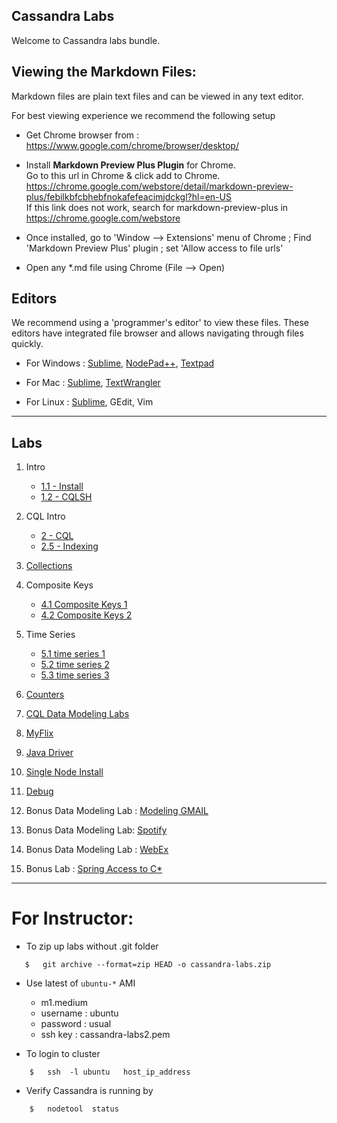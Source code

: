 <link rel='stylesheet' href='assets/css/main.css'/>

Cassandra Labs
--------------
Welcome to Cassandra labs bundle.

Viewing the Markdown Files:
-----------------
Markdown files are plain text files and can be viewed in any text editor.

For best viewing experience we recommend the following setup

* Get Chrome browser from : https://www.google.com/chrome/browser/desktop/

* Install **Markdown Preview Plus Plugin** for Chrome.  
Go to this url in Chrome & click add to Chrome.  
https://chrome.google.com/webstore/detail/markdown-preview-plus/febilkbfcbhebfnokafefeacimjdckgl?hl=en-US  
If this link does not work, search for markdown-preview-plus in https://chrome.google.com/webstore

* Once installed, go to 'Window --> Extensions' menu of Chrome ;   Find 'Markdown Preview Plus' plugin ;  set 'Allow access to file urls'

* Open any *.md file using Chrome (File --> Open)


Editors
-------
We recommend using a 'programmer's editor' to view these files. These editors have integrated file browser and allows navigating through files quickly.
* For Windows : [Sublime](http://www.sublimetext.com/), [NodePad++](http://notepad-plus-plus.org/), [Textpad](http://www.textpad.com/)

* For Mac : [Sublime](http://www.sublimetext.com/),  [TextWrangler](http://www.barebones.com/products/textwrangler/)

* For Linux : [Sublime](http://www.sublimetext.com/), GEdit, Vim



----
Labs
----
1. Intro
    - [1.1 - Install](01-intro/1.1-install.md)
    - [1.2 - CQLSH](01-intro/1.2-cqlsh.md)

2. CQL Intro
    - [2  -  CQL](02-cql/README.md)
    - [2.5 - Indexing](02-cql/index.md)

3. [Collections](03-collections/README.md)

4. Composite Keys
    -  [4.1 Composite Keys 1](04-composite-keys/4.1-composite-keys-1.md)
    -  [4.2 Composite Keys 2](04-composite-keys/4.2-composite-keys-2.md)

5. Time Series
    -  [5.1 time series 1](05-time-series/5.1-time-series-1.md)
    -  [5.2 time series 2](05-time-series/5.2-generate-data.md)
    -  [5.3 time series 3](05-time-series/5.3-partitioning.md)

6. [Counters](06-counter/README.md)

7. [CQL Data Modeling Labs](07-cql-modeling/README.md)

8. [MyFlix](08-myflix/README.md)

9. [Java Driver](09-java-driver/README.md)

10. [Single Node Install](10-single-node-install/README.md)

11. [Debug](11-debug/README.md)

12. Bonus Data Modeling Lab : [Modeling GMAIL](12-gmail/README.md)

13. Bonus Data Modeling Lab: [Spotify](13-music/README.md)

14. Bonus Data Modeling Lab : [WebEx](15-video-conf/README.md)

15. Bonus Lab : [Spring Access to C*](14-spring/README.md)


----------------------------

# For Instructor:

* To zip up labs without .git folder
```
   $   git archive --format=zip HEAD -o cassandra-labs.zip
```


* Use latest of `ubuntu-*` AMI
    * m1.medium 
    * username : ubuntu
    * password : usual 
    * ssh key : cassandra-labs2.pem 

* To login to cluster
```
    $   ssh  -l ubuntu   host_ip_address
```

* Verify Cassandra is running by
```
    $   nodetool  status
```


